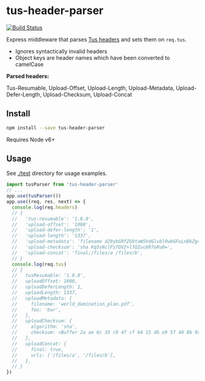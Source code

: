 # tus-header-parser

[![Build Status](https://travis-ci.org/blockai/tus-header-parser.svg?branch=master)](https://travis-ci.org/blockai/tus-header-parser)

Express middleware that parses [Tus
headers](http://tus.io/protocols/resumable-upload.html#headers) and sets
them on `req.tus`.

- Ignores syntactically invalid headers
- Object keys are header names which have been converted to camelCase

**Parsed headers:**

Tus-Resumable, Upload-Offset, Upload-Length, Upload-Metadata,
Upload-Defer-Length, Upload-Checksum, Upload-Concat

## Install

```bash
npm install --save tus-header-parser
```

Requires Node v6+

## Usage

See [./test](./test) directory for usage examples.

```javascript
import tusParser from 'tus-header-parser'
// ...
app.use(tusParser())
app.use((req, res, next) => {
  console.log(req.headers)
  // {
  //   'tus-resumable': '1.0.0',
  //   'upload-offset': '1000',
  //   'upload-defer-length': '1',
  //   'upload-length': '1337',
  //   'upload-metadata': 'filename d29ybGRfZG9taW5hdGlvbl9wbGFuLnBkZg==,foo YmFy',
  //   'upload-checksum': 'sha Kq5sNclPz7QV2+lfQIuc6R7oRu0=',
  //   'upload-concat': 'final;/files/a /files/b',
  // }
  console.log(req.tus)
  // {
  //   tusResumable: '1.0.0',
  //   uploadOffset: 1000,
  //   uploadDeferLength: 1,
  //   uploadLength: 1337,
  //   uploadMetadata: {
  //     filename: 'world_domination_plan.pdf',
  //     foo: 'bar',
  //   },
  //   uploadChecksum: {
  //     algorithm: 'sha',
  //     checksum: <Buffer 2a ae 6c 35 c9 4f cf b4 15 db e9 5f 40 8b 9c e9 1e e8 46 ed>,
  //   },
  //   uploadConcat: {
  //     final: true,
  //     urls: ['/files/a', '/files/b'],
  //   },
  // }
})
```